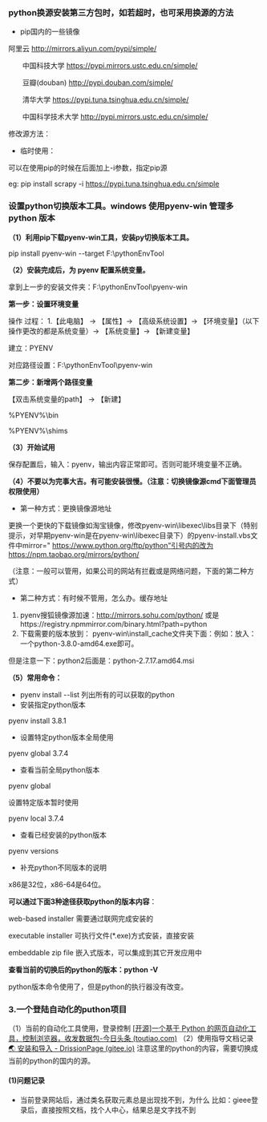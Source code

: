 ### **python换源安装第三方包时，如若超时，也可采用换源的方法**

- pip国内的一些镜像

阿里云 http://mirrors.aliyun.com/pypi/simple/

  中国科技大学 https://pypi.mirrors.ustc.edu.cn/simple/

  豆瓣(douban) http://pypi.douban.com/simple/

  清华大学 https://pypi.tuna.tsinghua.edu.cn/simple/

  中国科学技术大学 http://pypi.mirrors.ustc.edu.cn/simple/

修改源方法：

- 临时使用：

可以在使用pip的时候在后面加上-i参数，指定pip源

eg: pip install scrapy -i https://pypi.tuna.tsinghua.edu.cn/simple


### **设置python切换版本工具。windows 使用pyenv-win 管理多python 版本**

**（1）利用pip下载pyenv-win工具，安装py切换版本工具。**

 pip install pyenv-win --target F:\pythonEnvTool

**（2）安装完成后，为 pyenv 配置系统变量。**

拿到上一步的安装文件夹：F:\pythonEnvTool\pyenv-win

**第一步：设置环境变量**

操作 过程： 1.【此电脑】  -> 【属性】-> 【高级系统设置】-> 【环境变量】（以下操作更改的都是系统变量）-> 【系统变量】-> 【新建变量】 

建立：PYENV

对应路径设置：F:\pythonEnvTool\pyenv-win

**第二步：新增两个路径变量**

【双击系统变量的path】 -> 【新建】

 %PYENV%\bin

%PYENV%\shims



**（3）开始试用**

保存配置后，输入：pyenv，输出内容正常即可。否则可能环境变量不正确。



**（4）不要以为完事大吉。有可能安装很慢。（注意：切换镜像源cmd下面管理员权限使用）**

- 第一种方式：更换镜像源地址

更换一个更快的下载镜像如淘宝镜像，修改pyenv-win\libexec\libs目录下（特别提示，对早期pyenv-win是在pyenv-win\libexec目录下）的pyenv-install.vbs文件中mirror=" https://www.python.org/ftp/python"引号内的改为https://npm.taobao.org/mirrors/python/ 

（注意：一般可以管用，如果公司的网站有拦截或是网络问题，下面的第二种方式）

- 第二种方式：有时候不管用，怎么办。缓存地址

1. pyenv搜狐镜像源加速：http://mirrors.sohu.com/python/ 或是https://registry.npmmirror.com/binary.html?path=python
2. 下载需要的版本放到： pyenv-win\install_cache文件夹下面：例如：放入：一个python-3.8.0-amd64.exe即可。

但是注意一下：python2后面是：python-2.7.17.amd64.msi



**（5）常用命令：**

- pyenv install --list  列出所有的可以获取的python
- 安装指定python版本

pyenv install 3.8.1

- 设置特定python版本全局使用

pyenv global 3.7.4

- 查看当前全局python版本

pyenv global

设置特定版本暂时使用

pyenv local 3.7.4

- 查看已经安装的python版本

pyenv versions



- 补充python不同版本的说明

x86是32位，x86-64是64位。

**可以通过下面3种途径获取python的版本内容**：

web-based installer 需要通过联网完成安装的

executable installer 可执行文件(*.exe)方式安装，直接安装

embeddable zip file 嵌入式版本，可以集成到其它开发应用中

**查看当前的切换后的python的版本：python -V**

python版本命令使用了，但是python的执行器没有改变。



### 3.一个登陆自动化的puthon项目
（1）当前的自动化工具使用，登录控制
[[开源]一个基于 Python 的网页自动化工具，控制浏览器，收发数据包-今日头条 (toutiao.com)](https://www.toutiao.com/article/7202243329382531619/?log_from=dcc38b9af10d7_1677114791436&wid=1677202338767)
（2）使用指导文档记录
[🌏 安装和导入 - DrissionPage (gitee.io)](http://g1879.gitee.io/drissionpagedocs/3_get_start/1_installation_and_import/)
注意这里的python的内容，需要切换成当前的python的国内的源。

#### (1)问题记录
- 当前登录网站后，通过类名获取元素总是出现找不到，为什么
比如：gieee登录后，直接按照文档，找个人中心，结果总是文字找不到



